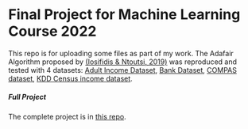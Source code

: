 # Final Project for Machine Learning Course 2022
This repo is for uploading some files as part of my work. The Adafair Algorithm proposed by [(Iosifidis & Ntoutsi, 2019)](https://arxiv.org/pdf/1909.08982.pdf) was reproduced and tested with 4 datasets: [Adult Income Dataset](https://www.kaggle.com/datasets/uciml/adult-census-income), [Bank Dataset](https://www.kaggle.com/datasets/prakharrathi25/banking-dataset-marketing-targets?select=train.csv), [COMPAS dataset](https://raw.githubusercontent.com/propublica/compas-analysis/master/compas-scores-two-years.csv), [KDD Census income dataset](https://archive.ics.uci.edu/ml/datasets/Census-Income+(KDD)).

##### Full Project
The complete project is in [this repo](https://github.com/Sudarut-kas/ML_Project2022_Group20).

